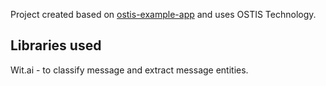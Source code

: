 Project created based on [ostis-example-app](http://ostis-ai.github.io/sc-machine/) and uses OSTIS Technology.

## Libraries used
Wit.ai - to classify message and extract message entities.
